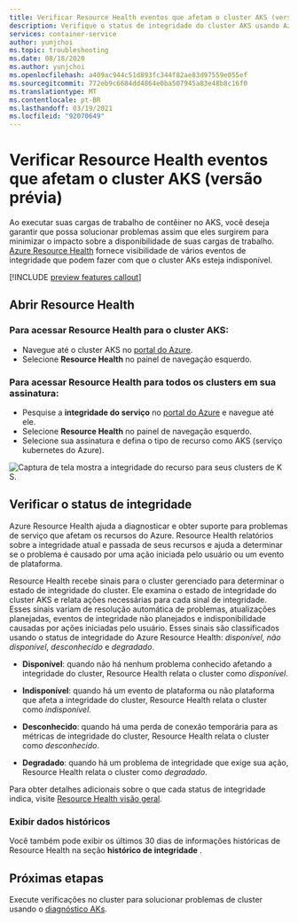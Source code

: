```yaml
---
title: Verificar Resource Health eventos que afetam o cluster AKS (versão prévia)
description: Verifique o status de integridade do cluster AKS usando Azure Resource Health.
services: container-service
author: yunjchoi
ms.topic: troubleshooting
ms.date: 08/18/2020
ms.author: yunjchoi
ms.openlocfilehash: a409ac944c51d893fc344f82ae83d97559e055ef
ms.sourcegitcommit: 772eb9c6684dd4864e0ba507945a83e48b8c16f0
ms.translationtype: MT
ms.contentlocale: pt-BR
ms.lasthandoff: 03/19/2021
ms.locfileid: "92070649"
---
```

# <a name="check-for-resource-health-events-impacting-your-aks-cluster-preview"></a>Verificar Resource Health eventos que afetam o cluster AKS (versão prévia)


Ao executar suas cargas de trabalho de contêiner no AKS, você deseja garantir que possa solucionar problemas assim que eles surgirem para minimizar o impacto sobre a disponibilidade de suas cargas de trabalho. [Azure Resource Health](../service-health/resource-health-overview.md) fornece visibilidade de vários eventos de integridade que podem fazer com que o cluster AKs esteja indisponível.

[!INCLUDE [preview features callout](./includes/preview/preview-callout.md)]

## <a name="open-resource-health"></a>Abrir Resource Health

### <a name="to-access-resource-health-for-your-aks-cluster"></a>Para acessar Resource Health para o cluster AKS:

- Navegue até o cluster AKS no [portal do Azure](https://portal.azure.com).
- Selecione **Resource Health** no painel de navegação esquerdo.

### <a name="to-access-resource-health-for-all-clusters-on-your-subscription"></a>Para acessar Resource Health para todos os clusters em sua assinatura:

- Pesquise a **integridade do serviço** no [portal do Azure](https://portal.azure.com) e navegue até ele.
- Selecione **Resource Health** no painel de navegação esquerdo.
- Selecione sua assinatura e defina o tipo de recurso como AKS (serviço kubernetes do Azure).

![Captura de tela mostra a integridade do recurso para seus clusters de K S.](./media/aks-resource-health/resource-health-check.png)

## <a name="check-the-health-status"></a>Verificar o status de integridade

Azure Resource Health ajuda a diagnosticar e obter suporte para problemas de serviço que afetam os recursos do Azure. Resource Health relatórios sobre a integridade atual e passada de seus recursos e ajuda a determinar se o problema é causado por uma ação iniciada pelo usuário ou um evento de plataforma.

Resource Health recebe sinais para o cluster gerenciado para determinar o estado de integridade do cluster. Ele examina o estado de integridade do cluster AKS e relata ações necessárias para cada sinal de integridade. Esses sinais variam de resolução automática de problemas, atualizações planejadas, eventos de integridade não planejados e indisponibilidade causadas por ações iniciadas pelo usuário. Esses sinais são classificados usando o status de integridade do Azure Resource Health: *disponível, não* *disponível*, *desconhecido* e *degradado*.

- **Disponível**: quando não há nenhum problema conhecido afetando a integridade do cluster, Resource Health relata o cluster como *disponível*.

- **Indisponível**: quando há um evento de plataforma ou não plataforma que afeta a integridade do cluster, Resource Health relata o cluster como *indisponível*.

- **Desconhecido**: quando há uma perda de conexão temporária para as métricas de integridade do cluster, Resource Health relata o cluster como *desconhecido*.

- **Degradado**: quando há um problema de integridade que exige sua ação, Resource Health relata o cluster como *degradado*.

Para obter detalhes adicionais sobre o que cada status de integridade indica, visite [Resource Health visão geral](../service-health/resource-health-overview.md#health-status).

### <a name="view-historical-data"></a>Exibir dados históricos

Você também pode exibir os últimos 30 dias de informações históricas de Resource Health na seção **histórico de integridade** .

## <a name="next-steps"></a>Próximas etapas

Execute verificações no cluster para solucionar problemas de cluster usando o [diagnóstico AKs](./concepts-diagnostics.md).
